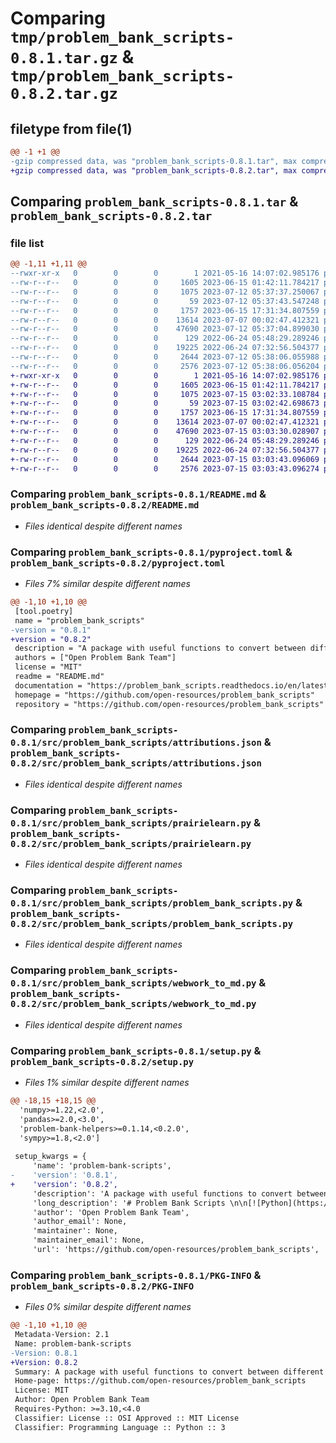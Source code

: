 # Comparing `tmp/problem_bank_scripts-0.8.1.tar.gz` & `tmp/problem_bank_scripts-0.8.2.tar.gz`

## filetype from file(1)

```diff
@@ -1 +1 @@
-gzip compressed data, was "problem_bank_scripts-0.8.1.tar", max compression
+gzip compressed data, was "problem_bank_scripts-0.8.2.tar", max compression
```

## Comparing `problem_bank_scripts-0.8.1.tar` & `problem_bank_scripts-0.8.2.tar`

### file list

```diff
@@ -1,11 +1,11 @@
--rwxr-xr-x   0        0        0        1 2021-05-16 14:07:02.985176 problem_bank_scripts-0.8.1/LICENSE
--rw-r--r--   0        0        0     1605 2023-06-15 01:42:11.784217 problem_bank_scripts-0.8.1/README.md
--rw-r--r--   0        0        0     1075 2023-07-12 05:37:37.250067 problem_bank_scripts-0.8.1/pyproject.toml
--rw-r--r--   0        0        0       59 2023-07-12 05:37:43.547248 problem_bank_scripts-0.8.1/src/problem_bank_scripts/__init__.py
--rw-r--r--   0        0        0     1757 2023-06-15 17:31:34.807559 problem_bank_scripts-0.8.1/src/problem_bank_scripts/attributions.json
--rw-r--r--   0        0        0    13614 2023-07-07 00:02:47.412321 problem_bank_scripts-0.8.1/src/problem_bank_scripts/prairielearn.py
--rw-r--r--   0        0        0    47690 2023-07-12 05:37:04.899030 problem_bank_scripts-0.8.1/src/problem_bank_scripts/problem_bank_scripts.py
--rw-r--r--   0        0        0      129 2022-06-24 05:48:29.289246 problem_bank_scripts-0.8.1/src/problem_bank_scripts/qti_export.py
--rw-r--r--   0        0        0    19225 2022-06-24 07:32:56.504377 problem_bank_scripts-0.8.1/src/problem_bank_scripts/webwork_to_md.py
--rw-r--r--   0        0        0     2644 2023-07-12 05:38:06.055988 problem_bank_scripts-0.8.1/setup.py
--rw-r--r--   0        0        0     2576 2023-07-12 05:38:06.056204 problem_bank_scripts-0.8.1/PKG-INFO
+-rwxr-xr-x   0        0        0        1 2021-05-16 14:07:02.985176 problem_bank_scripts-0.8.2/LICENSE
+-rw-r--r--   0        0        0     1605 2023-06-15 01:42:11.784217 problem_bank_scripts-0.8.2/README.md
+-rw-r--r--   0        0        0     1075 2023-07-15 03:02:33.108784 problem_bank_scripts-0.8.2/pyproject.toml
+-rw-r--r--   0        0        0       59 2023-07-15 03:02:42.698673 problem_bank_scripts-0.8.2/src/problem_bank_scripts/__init__.py
+-rw-r--r--   0        0        0     1757 2023-06-15 17:31:34.807559 problem_bank_scripts-0.8.2/src/problem_bank_scripts/attributions.json
+-rw-r--r--   0        0        0    13614 2023-07-07 00:02:47.412321 problem_bank_scripts-0.8.2/src/problem_bank_scripts/prairielearn.py
+-rw-r--r--   0        0        0    47690 2023-07-15 03:03:30.028907 problem_bank_scripts-0.8.2/src/problem_bank_scripts/problem_bank_scripts.py
+-rw-r--r--   0        0        0      129 2022-06-24 05:48:29.289246 problem_bank_scripts-0.8.2/src/problem_bank_scripts/qti_export.py
+-rw-r--r--   0        0        0    19225 2022-06-24 07:32:56.504377 problem_bank_scripts-0.8.2/src/problem_bank_scripts/webwork_to_md.py
+-rw-r--r--   0        0        0     2644 2023-07-15 03:03:43.096069 problem_bank_scripts-0.8.2/setup.py
+-rw-r--r--   0        0        0     2576 2023-07-15 03:03:43.096274 problem_bank_scripts-0.8.2/PKG-INFO
```

### Comparing `problem_bank_scripts-0.8.1/README.md` & `problem_bank_scripts-0.8.2/README.md`

 * *Files identical despite different names*

### Comparing `problem_bank_scripts-0.8.1/pyproject.toml` & `problem_bank_scripts-0.8.2/pyproject.toml`

 * *Files 7% similar despite different names*

```diff
@@ -1,10 +1,10 @@
 [tool.poetry]
 name = "problem_bank_scripts"
-version = "0.8.1"
+version = "0.8.2"
 description = "A package with useful functions to convert between different problem bank formats."
 authors = ["Open Problem Bank Team"]
 license = "MIT"
 readme = "README.md"
 documentation = "https://problem_bank_scripts.readthedocs.io/en/latest/"
 homepage = "https://github.com/open-resources/problem_bank_scripts"
 repository = "https://github.com/open-resources/problem_bank_scripts"
```

### Comparing `problem_bank_scripts-0.8.1/src/problem_bank_scripts/attributions.json` & `problem_bank_scripts-0.8.2/src/problem_bank_scripts/attributions.json`

 * *Files identical despite different names*

### Comparing `problem_bank_scripts-0.8.1/src/problem_bank_scripts/prairielearn.py` & `problem_bank_scripts-0.8.2/src/problem_bank_scripts/prairielearn.py`

 * *Files identical despite different names*

### Comparing `problem_bank_scripts-0.8.1/src/problem_bank_scripts/problem_bank_scripts.py` & `problem_bank_scripts-0.8.2/src/problem_bank_scripts/problem_bank_scripts.py`

 * *Files identical despite different names*

### Comparing `problem_bank_scripts-0.8.1/src/problem_bank_scripts/webwork_to_md.py` & `problem_bank_scripts-0.8.2/src/problem_bank_scripts/webwork_to_md.py`

 * *Files identical despite different names*

### Comparing `problem_bank_scripts-0.8.1/setup.py` & `problem_bank_scripts-0.8.2/setup.py`

 * *Files 1% similar despite different names*

```diff
@@ -18,15 +18,15 @@
  'numpy>=1.22,<2.0',
  'pandas>=2.0,<3.0',
  'problem-bank-helpers>=0.1.14,<0.2.0',
  'sympy>=1.8,<2.0']
 
 setup_kwargs = {
     'name': 'problem-bank-scripts',
-    'version': '0.8.1',
+    'version': '0.8.2',
     'description': 'A package with useful functions to convert between different problem bank formats.',
     'long_description': '# Problem Bank Scripts \n\n[![Python](https://img.shields.io/badge/python-3.9-blue)]()\n[![codecov](https://codecov.io/gh/open-resources/problem_bank_scripts/branch/main/graph/badge.svg)](https://codecov.io/gh/open-resources/problem_bank_scripts)\n[![Documentation Status](https://readthedocs.org/projects/problem_bank_scripts/badge/?version=latest)](https://problem_bank_scripts.readthedocs.io/en/latest/?badge=latest)\n\n\n## Installation\n\n```bash\n$ pip install -i https://test.pypi.org/simple/ problem_bank_scripts\n```\n\n## Update version\n\nHere are the steps to increment the version (replace patch with major/minor/patch)\n\n```\npoetry version patch\n\npico src/problem_bank_scripts/__init__.py\n\npico tests/test_problem_bank_scripts.py\n\npoetry run pytest\n\ncd docs; poetry run make html; cd ..\n\ngit add .; git commit -m "increment version"; git push\n\npoetry build\n\npoetry publish\n```\n\n\n## Features\n\n- TODO\n\n## Dependencies\n\n- TODO\n\n## Usage\n\n- TODO\n\n## Documentation\n\nThe official documentation is hosted on Read the Docs: https://problem_bank_scripts.readthedocs.io/en/latest/\n\n## Contributors\n\nWe welcome and recognize all contributions. You can see a list of current contributors in the [contributors tab](https://github.com/open-resources/problem_bank_scripts/graphs/contributors).\n\n### Credits\n\nThis package was created with Cookiecutter and the UBC-MDS/cookiecutter-ubc-mds project template, modified from the [pyOpenSci/cookiecutter-pyopensci](https://github.com/pyOpenSci/cookiecutter-pyopensci) project template and the [audreyr/cookiecutter-pypackage](https://github.com/audreyr/cookiecutter-pypackage).\n',
     'author': 'Open Problem Bank Team',
     'author_email': None,
     'maintainer': None,
     'maintainer_email': None,
     'url': 'https://github.com/open-resources/problem_bank_scripts',
```

### Comparing `problem_bank_scripts-0.8.1/PKG-INFO` & `problem_bank_scripts-0.8.2/PKG-INFO`

 * *Files 0% similar despite different names*

```diff
@@ -1,10 +1,10 @@
 Metadata-Version: 2.1
 Name: problem-bank-scripts
-Version: 0.8.1
+Version: 0.8.2
 Summary: A package with useful functions to convert between different problem bank formats.
 Home-page: https://github.com/open-resources/problem_bank_scripts
 License: MIT
 Author: Open Problem Bank Team
 Requires-Python: >=3.10,<4.0
 Classifier: License :: OSI Approved :: MIT License
 Classifier: Programming Language :: Python :: 3
```

